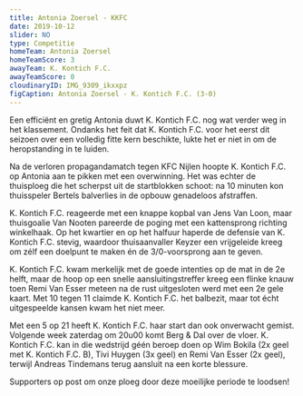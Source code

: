 ```yaml
---
title: Antonia Zoersel - KKFC
date: 2019-10-12
slider: NO
type: Competitie
homeTeam: Antonia Zoersel
homeTeamScore: 3
awayTeam: K. Kontich F.C.
awayTeamScore: 0
cloudinaryID: IMG_9309_ikxxpz
figCaption: Antonia Zoersel - K. Kontich F.C. (3-0)
---
```


Een efficiënt en gretig Antonia duwt K. Kontich F.C. nog wat verder weg in het klassement. Ondanks het feit dat K. Kontich F.C. voor het eerst dit seizoen over een volledig fitte kern beschikte, lukte het er niet in om de heropstanding in te luiden.

Na de verloren propagandamatch tegen KFC Nijlen hoopte K. Kontich F.C. op Antonia aan te pikken met een overwinning.
Het was echter de thuisploeg die het scherpst uit de startblokken schoot: na 10 minuten kon thuisspeler Bertels balverlies in de opbouw genadeloos afstraffen.

K. Kontich F.C. reageerde met een knappe kopbal van Jens Van Loon, maar thuisgoalie Van Nooten pareerde de poging met een kattensprong richting winkelhaak.
Op het kwartier en op het halfuur haperde de defensie van K. Kontich F.C. stevig, waardoor thuisaanvaller Keyzer een vrijgeleide kreeg om zélf een doelpunt te maken én de 3/0-voorsprong aan te geven.

K. Kontich F.C. kwam merkelijk met de goede intenties op de mat in de 2e helft, maar de hoop op een snelle aansluitingstreffer kreeg een flinke knauw toen Remi Van Esser meteen na de rust uitgesloten werd met een 2e gele kaart.
Met 10 tegen 11 claimde K. Kontich F.C. het balbezit, maar tot écht uitgespeelde kansen kwam het niet meer.

Met een 5 op 21 heeft K. Kontich F.C. haar start dan ook onverwacht gemist. Volgende week zaterdag om 20u00 komt Berg & Dal over de vloer. K. Kontich F.C. kan in die wedstrijd géén beroep doen op Wim Bokila (2x geel met K. Kontich F.C. B), Tivi Huygen (3x geel) en Remi Van Esser (2x geel), terwijl Andreas Tindemans terug aansluit na een korte blessure.

Supporters op post om onze ploeg door deze moeilijke periode te loodsen!
